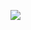 <!-- ### - [Language Card React](https://yasinyagmur.github.io/languagecard-react/) -->
![](./image/languagescard-gif.gif)